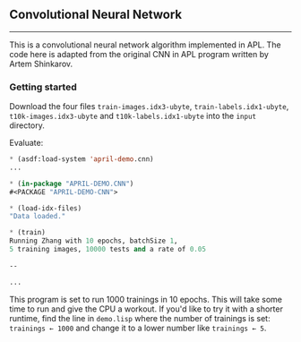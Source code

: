 <!-- TITLE/ -->

## Convolutional Neural Network

<!-- /TITLE -->

---

This is a convolutional neural network algorithm implemented in APL. The code here is adapted from the original CNN in APL program written by Artem Shinkarov.

### Getting started

Download the four files `train-images.idx3-ubyte`, `train-labels.idx1-ubyte`, `t10k-images.idx3-ubyte` and `t10k-labels.idx1-ubyte` into the `input` directory.

Evaluate:

```lisp
* (asdf:load-system 'april-demo.cnn)
...

* (in-package "APRIL-DEMO.CNN")
#<PACKAGE "APRIL-DEMO-CNN">

* (load-idx-files)
"Data loaded."

* (train)
Running Zhang with 10 epochs, batchSize 1,
5 training images, 10000 tests and a rate of 0.05
  
--

...

```

This program is set to run 1000 trainings in 10 epochs. This will take some time to run and give the CPU a workout. If you'd like to try it with a shorter runtime, find the line in `demo.lisp` where the number of trainings is set: `trainings ← 1000` and change it to a lower number like `trainings ← 5`.